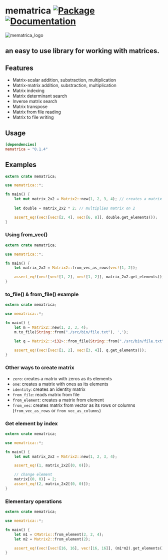 # mematrica [![Package][package-img]][package-url] [![Documentation][documentation-img]][documentation-url]

![mematrica_logo](https://github.com/DaniilUbica/mematrica/assets/102466617/a298c590-78c3-4ae8-89fa-62a8e0a2de28)

## an easy to use library for working with matrices.

## Features
* Matrix-scalar addition, substraction, multiplication
* Matrix-matrix addition, substraction, multiplication
* Matrix indexing
* Matrix determinant search
* Inverse matrix search
* Matrix transpose
* Matrix from file reading
* Matrix to file writing

## Usage
```toml
[dependencies]
mematrica = "0.1.4"
```
## Examples
```rust
extern crate mematrica;

use mematrica::*;

fn main() {
    let mut matrix_2x2 = Matrix2::new(1, 2, 3, 4); // creates a matrix 2x2 with elements 1, 2, 3, 4
    
    let double = matrix_2x2 * 2; // multiplies matrix on 2

    assert_eq!(vec![vec![2, 4], vec![6, 8]], double.get_elements()); 
}
```

### Using from_vec()
```rust
extern crate mematrica;

use mematrica::*;

fn main() {
    let matrix_2x2 = Matrix2::from_vec_as_rows(vec![1, 2]);

    assert_eq!(vec![vec![1, 2], vec![1, 2]], matrix_2x2.get_elements()); 
}
```

### to_file() & from_file() example
```rust
extern crate mematrica;

use mematrica::*;

fn main() {
    let m = Matrix2::new(1, 2, 3, 4);
    m.to_file(String::from("./src/bin/file.txt"), ',');

    let q = Matrix2::<i32>::from_file(String::from("./src/bin/file.txt"), ',');

    assert_eq!(vec![vec![1, 2], vec![3, 4]], q.get_elements());
}
```

### Other ways to create matrix
- `zero`: creates a matrix with zeros as its elements
- `one`: creates a matrix with ones as its elements
- `identity`: creates an identity matrix
- `from_file`: reads matrix from file
- `from_element`: creates a matrix from element
- `from_vec`: creates matrix from vector as its rows or columns (`from_vec_as_rows` or `from vec_as_columns`)

### Get element by index
```rust
extern crate mematrica;

use mematrica::*;

fn main() {
    let mut matrix_2x2 = Matrix2::new(1, 2, 3, 4);

    assert_eq!(1, matrix_2x2[(0, 0)]);

    // change element
    matrix[(0, 0)] = 2;
    assert_eq!(2, matrix_2x2[(0, 0)]);
}
```
### Elementary operations
```rust
extern crate mematrica;

use mematrica::*;

fn main() {
    let m1 = CMatrix::from_element(2, 2, 4);
    let m2 = Matrix2::from_element(2);

    assert_eq!(vec![vec![16, 16], vec![16, 16]], (m1*m2).get_elements()); //also can use '+' '-'
}
```

[documentation-img]: https://docs.rs/mematrica/badge.svg
[documentation-url]: https://docs.rs/mematrica
[package-img]: https://img.shields.io/crates/v/mematrica.svg
[package-url]: https://crates.io/crates/mematrica
